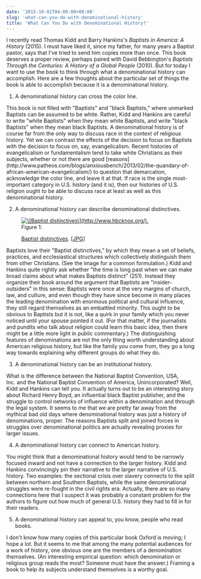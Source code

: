 ```yaml
---
date: '2015-10-01T04:00:00+00:00'
slug: 'what-can-you-do-with-denominational-history'
title: 'What Can You Do with Denominational History?'
---
```


I recently read Thomas Kidd and Barry Hankins's *Baptists in America: A History* (2015). I must have liked it, since my father, for many years a Baptist pastor, says that I've tried to send him copies more than once. This book deserves a proper review, perhaps paired with David Bebbington's *Baptists Through the Centuries: A History of a Global People* (2010). But for today I want to use the book to think through what a denominational history can accomplish. Here are a few thoughts about the particular set of things the book is able to accomplish because it is a denominational history.

<ol type="1">
<li>
A denominational history can cross the color line.
</li>
</ol>
This book is not filled with "Baptists" and "black Baptists," where unmarked Baptists can be assumed to be white. Rather, Kidd and Hankins are careful to write "white Baptists" when they mean white Baptists, and write "black Baptists" when they mean black Baptists. A denominational history is of course far from the only way to discuss race in the context of religious history. Yet we can contrast the effects of the decision to focus on Baptists with the decision to focus on, say, evangelicalism. Recent histories of evangelicalism or fundamentalism tend to take white Christians as their subjects, whether or not there are good [reasons](http://www.patheos.com/blogs/anxiousbench/2013/02/the-quandary-of-african-american-evangelicalism/) to question that demarcation, acknowledge the color line, and leave it at that. If race is the single most-important category in U.S. history (and it is), then our histories of U.S. religion ought to be able to discuss race at least as well as this denominational history.

<ol start="2" type="1">
<li>
A denominational history can describe denominational distinctives.
</li>
</ol>
<figure id="figure-1">
<a onclick="ga('send', 'event', { 'eventCategory': 'Figure', 'eventAction': 'View', 'eventLabel': 'denominational-history/baptist\_distinctives'});" href='//files.lincolnmullen.com/figures//denominational-history/baptist\_distinctives.jpg'><img src='//files.lincolnmullen.com/figures//denominational-history/baptist_distinctives.jpg' alt='\[Baptist distinctives\](http://www.hbcknox.org/).'></a>
<figcaption>
Figure 1:

[Baptist distinctives](http://www.hbcknox.org/). \[<a onclick="ga(&#39;send&#39;, &#39;event&#39;, { &#39;eventCategory&#39;: &#39;Figure&#39;, &#39;eventAction&#39;: &#39;View&#39;, &#39;eventLabel&#39;: &#39;denominational-history/baptist_distinctives&#39;});" href="//files.lincolnmullen.com/figures//denominational-history/baptist_distinctives.jpg">JPG</a>\]

</figcaption>
</figure>
Baptists love their "Baptist distinctives," by which they mean a set of beliefs, practices, and ecclesiastical structures which collectively distinguish them from other Christians. (See the image for a common formulation.) Kidd and Hankins quite rightly ask whether "the time is long past when we can make broad claims about what makes Baptists distinct" (251). Instead they organize their book around the argument that Baptists are "insider-outsiders" in this sense: Baptists were once at the very margins of church, law, and culture, and even though they have since become in many places the leading denomination with enormous political and cultural influence, they still regard themselves as an embattled minority. This ought to be obvious to Baptists but it is not, like a quirk in your family which you never noticed until your spouse pointed it out. (For that matter, if the journalists and pundits who talk about religion could learn this basic idea, then there might be a little more light in public commentary.) The distinguishing features of denominations are not the only thing worth understanding about American religious history, but like the family you come from, they go a long way towards explaining why different groups do what they do.

<ol start="3" type="1">
<li>
A denominational history can be an institutional history.
</li>
</ol>
What is the difference between the National Baptist Convention, USA, Inc. and the National Baptist Convention of America, Unincorporated? Well, Kidd and Hankins can tell you. It actually turns out to be an interesting story about Richard Henry Boyd, an influential black Baptist publisher, and the struggle to control networks of influence within a denomination and through the legal system. It seems to me that we are pretty far away from the mythical bad old days where denominational history was just a history of denominations, proper. The reasons Baptists split and joined forces in struggles over denominational politics are actually revealing proxies for larger issues.

<ol start="4" type="1">
<li>
A denominational history can connect to American history.
</li>
</ol>
You might think that a denominational history would tend to be narrowly focused inward and not have a connection to the larger history. Kidd and Hankins convincingly pin their narrative to the larger narrative of U.S. history. Two examples: the sectional crisis over slavery connects to the split between northern and Southern Baptists, while the same denominational struggles were re-fought in the civil rights era. Actually, there are so many connections here that I suspect it was probably a constant problem for the authors to figure out how much of general U.S. history they had to fill in for their readers.

<ol start="5" type="1">
<li>
A denominational history can appeal to, you know, people who read books.
</li>
</ol>
I don't know how many copies of this particular book Oxford is moving; I hope a lot. But it seems to me that among the many potential audiences for a work of history, one obvious one are the members of a denomination themselves. (An interesting empirical question: which denomination or religious group reads the most? Someone must have the answer.) Framing a book to help its subjects understand themselves is a worthy goal.
